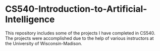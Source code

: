 # CS540-Introduction-to-Artificial-Intelligence
This repository includes some of the projects I have completed in CS540. 
The projects were accomplished due to the help of various instructors at the University of Wisconsin-Madison.

